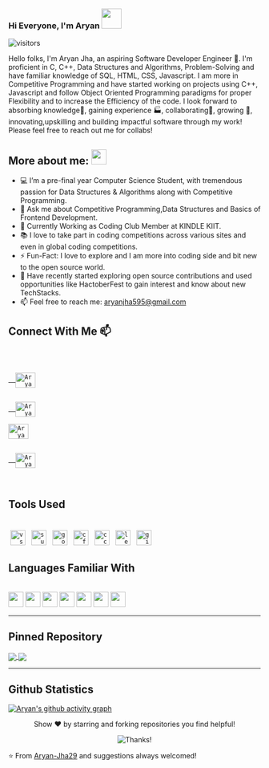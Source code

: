 ### Hi Everyone, I'm Aryan <img src="https://media.giphy.com/media/fYSnHlufseco8Fh93Z/giphy.gif" width="40">
![visitors](https://visitor-badge.glitch.me/badge?page_id=Aryan-Jha29.visitor-badge)

Hello folks, I'm Aryan Jha, an aspiring Software Developer Engineer 🚀.
I'm proficient in C, C++, Data Structures and Algorithms, Problem-Solving and have familiar knowledge of SQL, HTML, CSS, Javascript. 
I am more in Competitive Programming and have started working on projects using C++, Javascript and follow Object Oriented Programming paradigms for proper Flexibility and to increase the Efficiency of the code. 
I look forward to absorbing knowledge🧠, gaining experience 🏭, collaborating🤝, growing 🌱, innovating,upskilling and building impactful software through my work!
Please feel free to reach out me for collabs!

## **More about me:** <img src="https://media.giphy.com/media/WUlplcMpOCEmTGBtBW/giphy.gif" width="30"> 
- 💻 I’m a pre-final year Computer Science Student, with tremendous passion for Data Structures & Algorithms along with Competitive Programming.
- 💪 Ask me about Competitive Programming,Data Structures and Basics of Frontend Development.
- 💬 Currently Working as Coding Club Member at KINDLE KIIT.
- 📚 I love to take part in coding competitions across various sites and even in global coding competitions.
- ⚡️ Fun-Fact: I love to explore and I am more into coding side and bit new to the open source world.
- 🎈 Have recently started exploring open source contributions and used opportunities like HactoberFest to gain interest and know about new TechStacks.
- 📫 Feel free to reach me: aryanjha595@gmail.com

## **Connect With Me** 📫
</br>
<code>
<a href="https://www.linkedin.com/in/aryan-jha-a5b2921a7/">
  <img align="center" alt="Aryan's LinkdeIn" width=40 height=30 src="https://cdn.jsdelivr.net/npm/simple-icons@v3/icons/linkedin.svg" />
</a>
<a href="https://www.instagram.com/aryan_jha_29/">
  <img align="center" alt="Aryan's Instagram" width=40 height=30 src="https://cdn.jsdelivr.net/npm/simple-icons@v3/icons/instagram.svg" />
</a>
<a href="mailto:aryanjha595@gmail.com?subject=Hey%20Aryan,%20from%20Github" target="_blank"><img align="center" alt="Aryan's Mail" width=40 height=30 src="https://cdn.jsdelivr.net/npm/simple-icons@v3/icons/gmail.svg"/>
</a>
<a href="https://auth.geeksforgeeks.org/user/aryanjha595/profile">
  <img align="center" alt="Aryan's GFG" width=40 height=30 src="https://cdn.jsdelivr.net/npm/simple-icons@v3/icons/geeksforgeeks.svg" />
</a>
</code>
</br>

## **Tools Used**

</br>
<code><img style="vertical-align:top; margin:4px" alt="vscode" width="30px" src="https://cdn.jsdelivr.net/npm/simple-icons@v3/icons/visualstudiocode.svg"></code>
<code><img style="vertical-align:top; margin:4px" alt="sublime" width="30px" src="https://cdn.jsdelivr.net/npm/simple-icons@v3/icons/sublimetext.svg"></code>
<code><img style="vertical-align:top; margin:4px" alt="googlechrome" width="30px" src="https://cdn.jsdelivr.net/npm/simple-icons@3/icons/googlechrome.svg"></code>
<code><img style="vertical-align:top; margin:4px" alt="cf" width="30px" src="https://cdn.jsdelivr.net/npm/simple-icons@v3/icons/codeforces.svg"></code>
<code><img style="vertical-align:top; margin:4px" alt="cc" width="30px" src="https://cdn.jsdelivr.net/npm/simple-icons@v3/icons/codechef.svg"></code>
<code><img style="vertical-align:top; margin:4px" alt="leetcode" width="30px" src="https://cdn.jsdelivr.net/npm/simple-icons@v3/icons/leetcode.svg"></code>
<code><img style="vertical-align:top; margin:4px" alt="github" width="30px" src="https://cdn.jsdelivr.net/npm/simple-icons@v3/icons/github.svg"></code>
</br>

## **Languages Familiar With**

</br>
<code><img height="30" src="https://cdn.jsdelivr.net/npm/simple-icons@v3/icons/c.svg"></code>
<code><img height="30" src="https://cdn.jsdelivr.net/npm/simple-icons@v3/icons/cplusplus.svg"></code>
<code><img height="30" src="https://cdn.jsdelivr.net/npm/simple-icons@v3/icons/mysql.svg"></code>
<code><img height="30" src="https://cdn.jsdelivr.net/npm/simple-icons@v3/icons/html5.svg"></code>
<code><img height="30" src="https://cdn.jsdelivr.net/npm/simple-icons@v3/icons/css3.svg"></code>
<code><img height="30" src="https://cdn.jsdelivr.net/npm/simple-icons@v3/icons/javascript.svg"></code>
<code><img height="30" src="https://cdn.jsdelivr.net/npm/simple-icons@v3/icons/java.svg"></code>
</br>

---

## **Pinned Repository**
<a href="https://github.com/Aryan-Jha29/DisjointSetUnion_cpp_Header">
 <img align="center" src="https://github-readme-stats.vercel.app/api/pin/?username=Aryan-Jha29&theme=tokyonight&repo=DSU_Cpp17_HeaderFile"/>
</a>
<a href="https://github.com/Aryan-Jha29/Data_Structures_And_Algorithms">
  <img align="center" src="https://github-readme-stats.vercel.app/api/pin/?username=Aryan-Jha29&theme=tokyonight&repo=Data_Structures_And_Algorithms"/>
</a>

---
## **Github Statistics**
[![Aryan's github activity graph](https://activity-graph.herokuapp.com/graph?username=Aryan-Jha29&theme=react-dark)](https://github.com/Aryan-Jha29/github-readme-activity-graph)
<p align="center">Show ❤️ by starring and forking repositories you find helpful! </p>
<p align="center"><img src="https://camo.githubusercontent.com/7da528df692aea867b90800324488b633f5a8328d74c05a02c26483c0a267799/68747470733a2f2f696d672e736869656c64732e696f2f62616467652f5468616e6b73253230666f722532307669736974696e672d212d3145414544422e737667" alt="Thanks!" data-canonical-src="https://img.shields.io/badge/Thanks%20for%20visiting-!-1EAEDB.svg" style="max-width:100%;"> </p>

⭐️ From [Aryan-Jha29](https://github.com/devangi2000) and suggestions always welcomed!
<br/>
